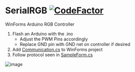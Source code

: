 # SerialRGB [![CodeFactor](https://www.codefactor.io/repository/github/bradmartin333/serialrgb/badge)](https://www.codefactor.io/repository/github/bradmartin333/serialrgb)
WinForms Arduino RGB Controller

1) Flash an Arduino with the .ino
	- Adjust the PWM Pins accordingly
	- Replace GND pin with GND net on controller if desired
2) Add [Communication.cs](https://github.com/bradmartin333/SerialRGB/blob/main/SerialRGBController/SerialRGBController/Communication.cs) to WinForms project
3) Follow protocol seen in [SampleForm.cs](https://github.com/bradmartin333/SerialRGB/blob/main/SerialRGBController/SerialRGBSample/SampleForm.cs)

![image](https://user-images.githubusercontent.com/19335151/142047467-c1635ffd-4ce6-428a-b9ed-d91dd44d05bf.png)
